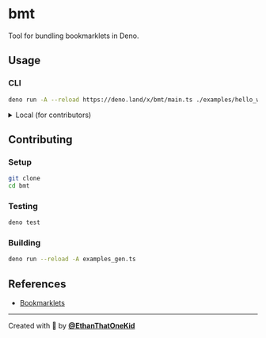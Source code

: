 # bmt

Tool for bundling bookmarklets in Deno.

## Usage

### CLI

```bash
deno run -A --reload https://deno.land/x/bmt/main.ts ./examples/hello_world/main.ts
```

<details>
<summary>Local (for contributors)</summary>

```bash
deno run -A --reload ./main.ts ./examples/hello_world/main.ts
```

</details>

## Contributing

### Setup

```bash
git clone
cd bmt
```

### Testing

```bash
deno test
```

### Building

```bash
deno run --reload -A examples_gen.ts
```

## References

- [Bookmarklets](https://en.wikipedia.org/wiki/Bookmarklet)

---

Created with 💖 by [**@EthanThatOneKid**](https://etok.codes/)
